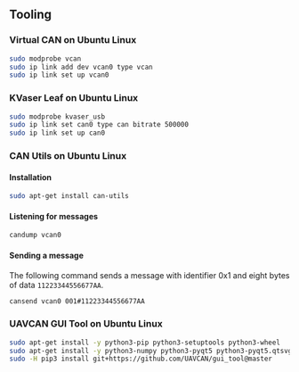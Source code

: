 ## Tooling

### Virtual CAN on Ubuntu Linux

```bash
sudo modprobe vcan
sudo ip link add dev vcan0 type vcan
sudo ip link set up vcan0
```

### KVaser Leaf on Ubuntu Linux
```bash
sudo modprobe kvaser_usb
sudo ip link set can0 type can bitrate 500000
sudo ip link set up can0
```

### CAN Utils on Ubuntu Linux

#### Installation
```bash
sudo apt-get install can-utils
```

#### Listening for messages
```bash
candump vcan0
```

#### Sending a message
The following command sends a message with identifier 0x1 and eight bytes of data `11223344556677AA`.
```bash
cansend vcan0 001#11223344556677AA
```

### UAVCAN GUI Tool on Ubuntu Linux
```bash
sudo apt-get install -y python3-pip python3-setuptools python3-wheel
sudo apt-get install -y python3-numpy python3-pyqt5 python3-pyqt5.qtsvg git-core
sudo -H pip3 install git+https://github.com/UAVCAN/gui_tool@master
```